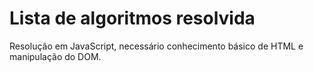 ﻿# Lista de algoritmos resolvida
 
 Resolução em JavaScript, necessário conhecimento básico de HTML e manipulação do DOM.
